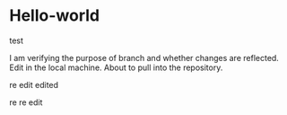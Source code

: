 # Hello-world
test


I am verifying the purpose of branch and whether changes are reflected.
Edit in the local machine.
About to pull into the repository.  

re edit
edited


re re edit
